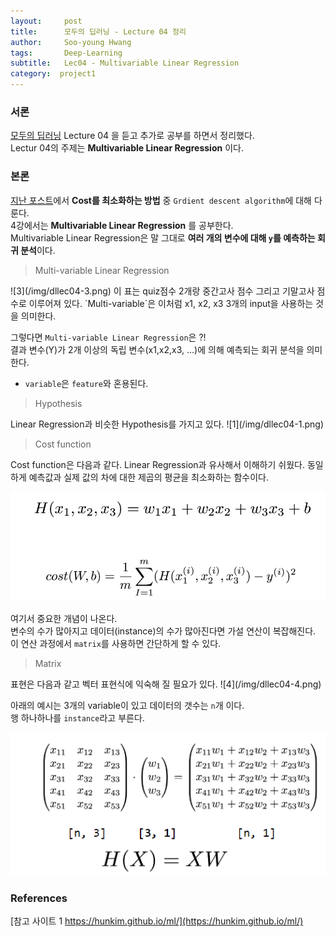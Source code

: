 ```yaml
---
layout:     post
title:      모두의 딥러닝 - Lecture 04 정리
author:     Soo-young Hwang
tags: 		Deep-Learning
subtitle:  	Lec04 - Multivariable Linear Regression
category:  project1
---
```


### 서론
[모두의 딥러닝](https://hunkim.github.io/ml/) Lecture 04 을 듣고 추가로 공부를 하면서 정리했다.       
Lectur 04의 주제는 **Multivariable Linear Regression** 이다.   
    
### 본론

[지난 포스트](http://swimminghwang.github.io/project1/2020/05/22/dl-lec03/)에서 **Cost를 최소화하는 방법** 중 `Grdient descent algorithm`에 대해 다룬다.   
4강에서는 **Multivariable Linear Regression** 를 공부한다.   
Multivariable Linear Regression은 말 그대로 **여러 개의 변수에 대해 `y`를 예측하는 회귀 분석**이다.   



<blockquote>Multi-variable Linear Regression</blockquote>    
![3](/img/dllec04-3.png)   
이 표는 quiz점수 2개랑 중간고사 점수 그리고 기말고사 점수로 이루어져 있다.   
`Multi-variable`은 이처럼 x1, x2, x3 3개의 input을 사용하는 것을 의미한다.   

그렇다면 `Multi-variable Linear Regression`은 ?!   
결과 변수(Y)가 2개 이상의 독립 변수(x1,x2,x3, ...)에 의해 예측되는 회귀 분석을 의미한다.   

- `variable`은 `feature`와 혼용된다.   


<blockquote>Hypothesis</blockquote>
Linear Regression과 비슷한 Hypothesis를 가지고 있다.   
![1](/img/dllec04-1.png)

<blockquote>Cost function</blockquote>
Cost function은 다음과 같다.   
Linear Regression과 유사해서 이해하기 쉬웠다.   
동일하게 예측값과 실제 값의 차에 대한 제곱의 평균을 최소화하는 함수이다.   

![2](/img/dllec04-2.png)

여기서 중요한 개념이 나온다.    
변수의 수가 많아지고 데이터(instance)의 수가 많아진다면 가설 연산이 복잡해진다.   
이 연산 과정에서 `matrix`를 사용하면 간단하게 할 수 있다.

<blockquote>Matrix</blockquote>
표현은 다음과 같고 벡터 표현식에 익숙해 질 필요가 있다.   
![4](/img/dllec04-4.png)

아래의 예시는 3개의 variable이 있고 데이터의 갯수는 `n`개 이다.   
행 하나하나를 `instance`라고 부른다.   

![5](/img/dllec04-5.png)



### References
[참고 사이트 1 https://hunkim.github.io/ml/](https://hunkim.github.io/ml/)   